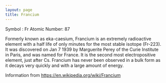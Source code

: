 ```yaml
---
layout: page
title: Francium
---
```


Symbol : Fr
Atomic Number: 87

Formerly known as eka-caesium, Francium is an extremely radioactive element with a half life of only minutes for the most stable isotope (Fr-223). It was discovered on Jan 7 1939 by Marguerite Perey of the Curie Institute in Paris, and was named for France. It is the second most electropositive element, just after Cs.
Francium has never been observed in a bulk form as it decays very quickly and with a large amount of energy.

Information from https://en.wikipedia.org/wiki/Francium
